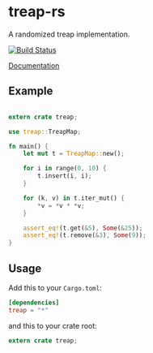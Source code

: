 
# treap-rs

A randomized treap implementation.

[![Build Status](https://travis-ci.org/mbudde/treap-rs.svg)](https://travis-ci.org/mbudde/treap-rs)

[Documentation](http://mbudde.github.io/treap-rs/treap/index.html)

## Example

```rust

extern crate treap;

use treap::TreapMap;

fn main() {
    let mut t = TreapMap::new();

    for i in range(0, 10) {
        t.insert(i, i);
    }

    for (k, v) in t.iter_mut() {
        *v = *v * *v;
    }

    assert_eq!(t.get(&5), Some(&25));
    assert_eq!(t.remove(&3), Some(9));
}
```

## Usage

Add this to your `Cargo.toml`:

```toml
[dependencies]
treap = "*"
```

and this to your crate root:

```rust
extern crate treap;
```
